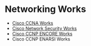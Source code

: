 <h1>Networking Works</h1>

* [Cisco CCNA Works](https://github.com/MFIRoadMap/Networking-Works/tree/main/CCNA%20-%20NOTES)
* [Cisco Network Security Works](https://github.com/MFIRoadMap/Networking-Works/tree/main/NETWORK%20SECURITY)
* [Cisco CCNP ENCORE Works](https://github.com/MFIRoadMap/Networking-Works/tree/main/CCNP%20-%20ENCORE)
* Cisco CCNP ENARSI Works
